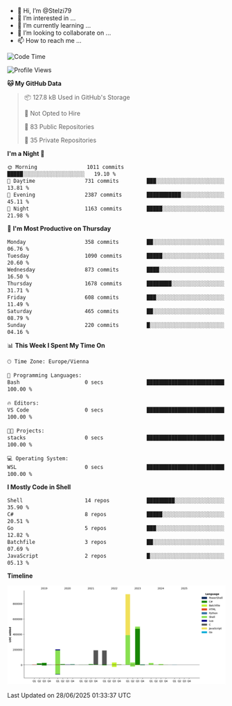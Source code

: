 - 👋 Hi, I’m @Stelzi79
- 👀 I’m interested in ...
- 🌱 I’m currently learning ...
- 💞️ I’m looking to collaborate on ...
- 📫 How to reach me ...

<!--START_SECTION:waka-->
![Code Time](http://img.shields.io/badge/Code%20Time-1%2C140%20hrs%2049%20mins-blue)

![Profile Views](http://img.shields.io/badge/Profile%20Views-0-blue)

**🐱 My GitHub Data** 

> 📦 127.8 kB Used in GitHub's Storage 
 > 
> 🚫 Not Opted to Hire
 > 
> 📜 83 Public Repositories 
 > 
> 🔑 35 Private Repositories 
 > 
**I'm a Night 🦉** 

```text
🌞 Morning                1011 commits        █████░░░░░░░░░░░░░░░░░░░░   19.10 % 
🌆 Daytime                731 commits         ███░░░░░░░░░░░░░░░░░░░░░░   13.81 % 
🌃 Evening                2387 commits        ███████████░░░░░░░░░░░░░░   45.11 % 
🌙 Night                  1163 commits        █████░░░░░░░░░░░░░░░░░░░░   21.98 % 
```
📅 **I'm Most Productive on Thursday** 

```text
Monday                   358 commits         ██░░░░░░░░░░░░░░░░░░░░░░░   06.76 % 
Tuesday                  1090 commits        █████░░░░░░░░░░░░░░░░░░░░   20.60 % 
Wednesday                873 commits         ████░░░░░░░░░░░░░░░░░░░░░   16.50 % 
Thursday                 1678 commits        ████████░░░░░░░░░░░░░░░░░   31.71 % 
Friday                   608 commits         ███░░░░░░░░░░░░░░░░░░░░░░   11.49 % 
Saturday                 465 commits         ██░░░░░░░░░░░░░░░░░░░░░░░   08.79 % 
Sunday                   220 commits         █░░░░░░░░░░░░░░░░░░░░░░░░   04.16 % 
```


📊 **This Week I Spent My Time On** 

```text
🕑︎ Time Zone: Europe/Vienna

💬 Programming Languages: 
Bash                     0 secs              █████████████████████████   100.00 % 

🔥 Editors: 
VS Code                  0 secs              █████████████████████████   100.00 % 

🐱‍💻 Projects: 
stacks                   0 secs              █████████████████████████   100.00 % 

💻 Operating System: 
WSL                      0 secs              █████████████████████████   100.00 % 
```

**I Mostly Code in Shell** 

```text
Shell                    14 repos            █████████░░░░░░░░░░░░░░░░   35.90 % 
C#                       8 repos             █████░░░░░░░░░░░░░░░░░░░░   20.51 % 
Go                       5 repos             ███░░░░░░░░░░░░░░░░░░░░░░   12.82 % 
Batchfile                3 repos             ██░░░░░░░░░░░░░░░░░░░░░░░   07.69 % 
JavaScript               2 repos             █░░░░░░░░░░░░░░░░░░░░░░░░   05.13 % 
```



**Timeline**

![Lines of Code chart](https://raw.githubusercontent.com/Stelzi79/Stelzi79/main/assets/bar_graph.png)


 Last Updated on 28/06/2025 01:33:37 UTC
<!--END_SECTION:waka-->

<!---
Stelzi79/Stelzi79 is a ✨ special ✨ repository because its `README.md` (this file) appears on your GitHub profile.
You can click the Preview link to take a look at your changes.
--->
